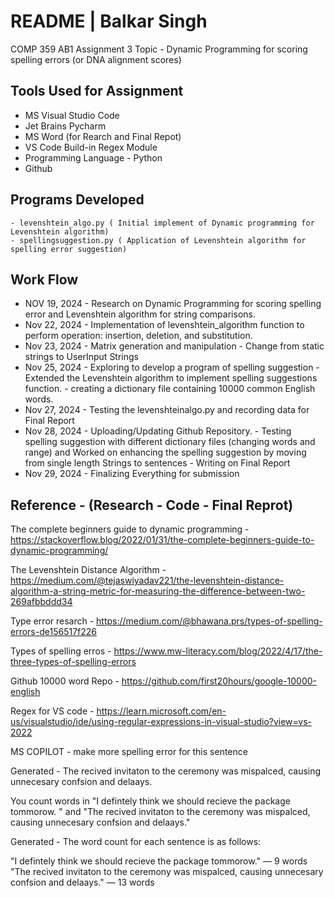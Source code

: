 # README | Balkar Singh

COMP 359 AB1
Assignment 3 
Topic - Dynamic Programming for scoring spelling errors (or DNA alignment scores)

## Tools Used for Assignment
- MS Visual Studio Code
- Jet Brains Pycharm 
- MS Word (for Rearch and Final Repot)
- VS Code Build-in Regex Module   
- Programming Language - Python
- Github

## Programs Developed
    - levenshtein_algo.py ( Initial implement of Dynamic programming for Levenshtein algorithm)
    - spellingsuggestion.py ( Application of Levenshtein algorithm for spelling error suggestion)


## Work Flow
- NOV 19, 2024 - Research on Dynamic Programming for scoring spelling error and Levenshtein algorithm for string comparisons. 
- Nov 22, 2024 - Implementation of levenshtein_algorithm function to perform operation: insertion, deletion, and substitution.
- Nov 23, 2024 - Matrix generation and manipulation 
               - Change from static strings to UserInput Strings
- Nov 25, 2024 - Exploring to develop a program of spelling suggestion
               - Extended the Levenshtein algorithm to implement spelling suggestions function.
               - creating a dictionary file containing 10000 common English words.
- Nov 27, 2024 - Testing the levenshteinalgo.py and recording data for Final Report
- Nov 28, 2024 - Uploading/Updating Github Repository.
               - Testing spelling suggestion with different dictionary files (changing words and range) and Worked on enhancing the spelling suggestion by moving from single length Strings to sentences 
               - Writing on Final Report
- Nov 29, 2024 - Finalizing Everything for submission

## Reference - (Research - Code - Final Reprot)
The complete beginners guide to dynamic programming -  https://stackoverflow.blog/2022/01/31/the-complete-beginners-guide-to-dynamic-programming/

The Levenshtein Distance Algorithm - https://medium.com/@tejaswiyadav221/the-levenshtein-distance-algorithm-a-string-metric-for-measuring-the-difference-between-two-269afbbddd34

Type error resarch - https://medium.com/@bhawana.prs/types-of-spelling-errors-de156517f226

Types of spelling erros - https://www.mw-literacy.com/blog/2022/4/17/the-three-types-of-spelling-errors

Github 10000 word Repo - https://github.com/first20hours/google-10000-english

Regex for VS code - https://learn.microsoft.com/en-us/visualstudio/ide/using-regular-expressions-in-visual-studio?view=vs-2022

MS COPILOT - make more spelling error for this sentence

Generated - The recived invitaton to the ceremony was mispalced, causing unnecesary confsion and delaays.

You 
count words in "I defintely think we should recieve the package tommorow. "
and "The recived invitaton to the ceremony was mispalced, causing unnecesary confsion and delaays."


Generated - The word count for each sentence is as follows:

"I defintely think we should recieve the package tommorow." — 9 words
"The recived invitaton to the ceremony was mispalced, causing unnecesary confsion and delaays." — 13 words ​
